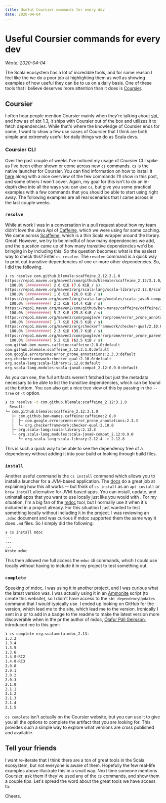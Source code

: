 ```yaml
---
title: Useful Coursier commands for every dev
date: 2020-04-04
---
```


# Useful Coursier commands for every dev

_Wrote: 2020-04-04_

The Scala ecosystem has a lot of incredible tools, and for some reason I feel
like the we do a poor job at highlighting them as well as showing examples of how
useful they can be to us on a daily basis. One of these tools that I believe
deserves more attention than it does is [Coursier](https://get-coursier.io/).

## Coursier

I often hear people mention Coursier mainly when they're talking about
[sbt](https://www.scala-sbt.org/), and how as of sbt 1.3, it ships with Coursier
out of the box and utilizes it to fetch dependencies. While that's where the
knowledge of Coursier ends for some, I want to show a few use cases of Coursier
that I think are both simple and extremely useful for daily things we do as
Scala devs.

### Coursier CLI

Over the past couple of weeks I've noticed my usage of Coursier CLI spike as I've
been either shown or come across new `cs` commands. `cs` is the native launcher
for Coursier. You can find information on how to install it
[here](https://get-coursier.io/docs/cli-overview) along with a nice overview of
the few commands I'll show in this post, and some others I won't cover. Again,
my goal for this isn't to do an in-depth dive into all the ways you can use
`cs`, but give you some practical examples with a few commands that you should
be able to start using right away. The following examples are all real scenarios
that I came across in the last couple weeks.

### `resolve`

While at work I was in a conversation in a pull request about how my team didn't
love the Java Api of [Caffeine](https://github.com/ben-manes/caffeine), which we
were using for some caching. We came across
[Scaffeine](https://github.com/blemale/scaffeine), which is a thin Scala wrapper
around the library. Great! However, we try to be mindful of how many
dependencies we add, and the question came up of how many transitive
dependencies we'd be bringing in by including this. So the question becomes:
what is the easiest way to check this? Enter `cs resolve`. The `resolve` command
is a quick way to print out transitive dependencies of one or more other
dependencies. So, I did the following.


```sh
❯ cs resolve com.github.blemale:scaffeine_2.12:3.1.0
https://repo1.maven.org/maven2/com/github/blemale/scaffeine_2.12/3.1.0/scaffeine_2.12-3.1.0.pom
  100.0% [##########] 2.6 KiB (7.6 KiB / s)
https://repo1.maven.org/maven2/org/scala-lang/scala-library/2.12.8/scala-library-2.12.8.pom
  100.0% [##########] 1.6 KiB (26.0 KiB / s)
https://repo1.maven.org/maven2/org/scala-lang/modules/scala-java8-compat_2.12/0.9.0/scala-java8-compat_2.12-0.9.0.pom
  100.0% [##########] 2.3 KiB (14.4 KiB / s)
https://repo1.maven.org/maven2/com/github/ben-manes/caffeine/caffeine/2.8.0/caffeine-2.8.0.pom
  100.0% [##########] 5.2 KiB (25.8 KiB / s)
https://repo1.maven.org/maven2/com/google/errorprone/error_prone_annotations/2.3.3/error_prone_annotations-2.3.3.pom
  100.0% [##########] 1.7 KiB (29.5 KiB / s)
https://repo1.maven.org/maven2/org/checkerframework/checker-qual/2.10.0/checker-qual-2.10.0.pom
  100.0% [##########] 2.3 KiB (39.7 KiB / s)
https://repo1.maven.org/maven2/com/google/errorprone/error_prone_parent/2.3.3/error_prone_parent-2.3.3.pom
  100.0% [##########] 5.2 KiB (62.5 KiB / s)
com.github.ben-manes.caffeine:caffeine:2.8.0:default
com.github.blemale:scaffeine_2.12:3.1.0:default
com.google.errorprone:error_prone_annotations:2.3.3:default
org.checkerframework:checker-qual:2.10.0:default
org.scala-lang:scala-library:2.12.8:default
org.scala-lang.modules:scala-java8-compat_2.12:0.9.0:default
```

As you can see, the full artifacts weren't fetched but just the metadata
necessary to be able to list the transitive dependencies, which can be found at
the bottom. You can also get a nice tree view of this by passing in the `--tree`
or `-t` option.

```sh
❯ cs resolve -t com.github.blemale:scaffeine_2.12:3.1.0
  Result:
└─ com.github.blemale:scaffeine_2.12:3.1.0
   ├─ com.github.ben-manes.caffeine:caffeine:2.8.0
   │  ├─ com.google.errorprone:error_prone_annotations:2.3.3
   │  └─ org.checkerframework:checker-qual:2.10.0
   ├─ org.scala-lang:scala-library:2.12.8
   └─ org.scala-lang.modules:scala-java8-compat_2.12:0.9.0
      └─ org.scala-lang:scala-library:2.12.4 -> 2.12.8
```

This is such a quick way to be able to see the dependency tree of a dependency
without adding it into your build or looking through build files.

### `install`

Another useful command is the `cs install` command which allows you to install a
launcher for a JVM-based application. The
[docs](https://get-coursier.io/docs/cli-install) do a great job at explaining
how this all works -- but think of `cs install` as an `apt install` or `brew install`
alternative for JVM-based apps. You can install, update, and uninstall apps that
you want to use locally just like you would with <enter global package manager
name here>. For my situation, I'm a big fan of the
[mdoc](https://scalameta.org/mdoc/) tool, but I normally use it when
it's included in a project already. For this situation I just wanted to test
something locally without including it in the project. I was reviewing an
`.adoc` document and was curious if mdoc supported them the same way it does
`.md` files. So I simply did the following:

```sh
❯ cs install mdoc
...
...
...
Wrote mdoc
```

This then allowed me full access the `mdoc` cli commands, which I could use
locally without having to include it in my project to test something out.

### `complete`

Speaking of mdoc, I was using it in another project, and I was curious what the
latest version was. I was actually using it in an
[Ammonite](https://ammonite.io/) script (to create this website), so I didn't
have access to the `sbt dependencyUpdates` command that I would typically use. I
ended up looking on GitHub for the version, which lead me to the site, which
lead me to the version. Ironically I sent in a pr to add in a badge to the
readme to make the latest version more discoverable when in the pr the author of
mdoc, [Ólafur Páll Geirsson](https://twitter.com/olafurpg), introduced me to
this gem:

```sh
❯ cs complete org.scalameta:mdoc_2.13:
1.3.2
1.3.4
1.3.5
1.3.6
1.4.0-RC2
1.4.0-RC3
2.0.0
2.0.1
2.0.2
2.0.3
2.1.0
2.1.1
2.1.2
2.1.3
2.1.4
2.1.5
```

`cs complete` isn't actually on the Coursier website, but you can use it to give
you all the options to complete the artifact that you are looking for. This
provides such a simple way to explore what versions are cross published and
available.

## Tell your friends

I want re-iterate that I think there are a ton of great tools in the Scala
ecosystem, but not everyone is aware of them. Hopefully the few real-life
examples above illustrate this in a small way. Next time someone mentions
Coursier, ask them if they've used any of the `cs` commands, and show them a
couple tips. Let's spread the word about the great tools we have access to.

Cheers.

